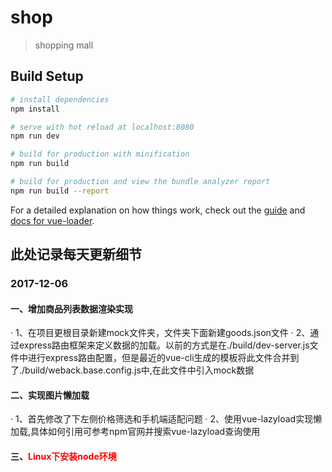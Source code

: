 # shop

> shopping mall

## Build Setup

``` bash
# install dependencies
npm install

# serve with hot reload at localhost:8080
npm run dev

# build for production with minification
npm run build

# build for production and view the bundle analyzer report
npm run build --report
```

For a detailed explanation on how things work, check out the [guide](http://vuejs-templates.github.io/webpack/) and [docs for vue-loader](http://vuejs.github.io/vue-loader).


## 此处记录每天更新细节
### 2017-12-06
#### 一、增加商品列表数据渲染实现
· 1、在项目更根目录新建mock文件夹，文件夹下面新建goods.json文件
· 2、通过express路由框架来定义数据的加载。以前的方式是在./build/dev-server.js文件中进行express路由配置，但是最近的vue-cli生成的模板将此文件合并到了./build/weback.base.config.js中,在此文件中引入mock数据
#### 二、实现图片懒加载
· 1、首先修改了下左侧价格筛选和手机端适配问题
· 2、使用vue-lazyload实现懒加载,具体如何引用可参考npm官网并搜索vue-lazyload查询使用
#### 三、<font color="red">Linux下安装node环境</font>